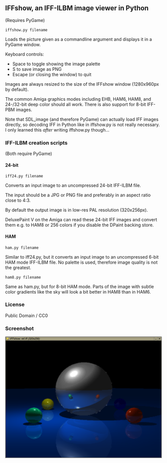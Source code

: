## IFFshow, an IFF-ILBM image viewer in Python

(Requires PyGame)

    iffshow.py filename

Loads the picture given as a commandline argument and displays it in a PyGame window.

Keyboard controls:

* Space to toggle showing the image palette
* S to save image as PNG
* Escape (or closing the window) to quit

Images are always resized to the size of the IFFshow window (1280x960px by default).

The common Amiga graphics modes including EHB, HAM6, HAM8, and 24-/32-bit deep color should all work. There is also support for 8-bit IFF-PBM images.

Note that SDL_image (and therefore PyGame) can actually load IFF images directly, so decoding IFF in Python like in iffshow.py is not really necessary. I only learned this *after* writing iffshow.py though...

### IFF-ILBM creation scripts

(Both require PyGame)

#### 24-bit

    iff24.py filename

Converts an input image to an uncompressed 24-bit IFF-ILBM file.

The input should be a JPG or PNG file and preferably in an aspect ratio close to 4:3.

By default the output image is in low-res PAL resolution (320x256px).

DeluxePaint V on the Amiga can read these 24-bit IFF images and convert them e.g. to HAM8 or 256 colors if you disable the DPaint backing store.

#### HAM

    ham.py filename

Similar to iff24.py, but it converts an input image to an uncompressed 6-bit HAM mode IFF-ILBM file. No palette is used, therefore image quality is not the greatest.

    ham8.py filename

Same as ham.py, but for 8-bit HAM mode. Parts of the image with subtle color gradients like the sky will look a bit better in HAM8 than in HAM6.

### License

Public Domain / CC0

### Screenshot

![screenshot](screenshot.png "IFFshow screenshot")

